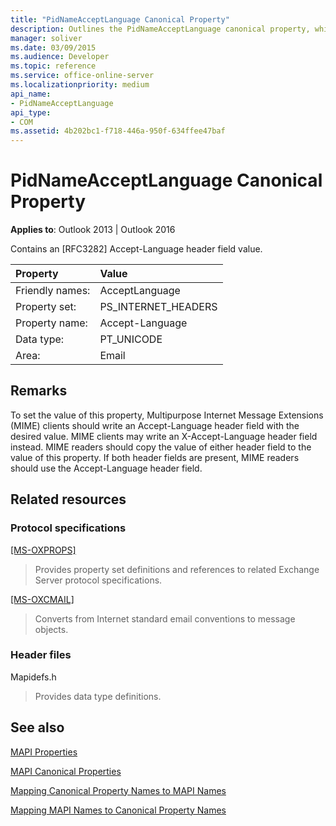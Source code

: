 ```yaml
---
title: "PidNameAcceptLanguage Canonical Property"
description: Outlines the PidNameAcceptLanguage canonical property, which contains an [RFC3282] Accept-Language header field value.
manager: soliver
ms.date: 03/09/2015
ms.audience: Developer
ms.topic: reference
ms.service: office-online-server
ms.localizationpriority: medium
api_name:
- PidNameAcceptLanguage
api_type:
- COM
ms.assetid: 4b202bc1-f718-446a-950f-634ffee47baf
---
```


# PidNameAcceptLanguage Canonical Property

  
  
**Applies to**: Outlook 2013 | Outlook 2016 
  
Contains an [RFC3282] Accept-Language header field value.
  
|Property|Value|
|:-----|:-----|
|Friendly names:  <br/> |AcceptLanguage  <br/> |
|Property set:  <br/> |PS_INTERNET_HEADERS  <br/> |
|Property name:  <br/> |Accept-Language  <br/> |
|Data type:  <br/> |PT_UNICODE  <br/> |
|Area:  <br/> |Email  <br/> |
   
## Remarks

To set the value of this property, Multipurpose Internet Message Extensions (MIME) clients should write an Accept-Language header field with the desired value. MIME clients may write an X-Accept-Language header field instead. MIME readers should copy the value of either header field to the value of this property. If both header fields are present, MIME readers should use the Accept-Language header field.
  
## Related resources

### Protocol specifications

[[MS-OXPROPS]](https://msdn.microsoft.com/library/f6ab1613-aefe-447d-a49c-18217230b148%28Office.15%29.aspx)
  
> Provides property set definitions and references to related Exchange Server protocol specifications.
    
[[MS-OXCMAIL]](https://msdn.microsoft.com/library/b60d48db-183f-4bf5-a908-f584e62cb2d4%28Office.15%29.aspx)
  
> Converts from Internet standard email conventions to message objects.
    
### Header files

Mapidefs.h
  
> Provides data type definitions.
    
## See also



[MAPI Properties](mapi-properties.md)
  
[MAPI Canonical Properties](mapi-canonical-properties.md)
  
[Mapping Canonical Property Names to MAPI Names](mapping-canonical-property-names-to-mapi-names.md)
  
[Mapping MAPI Names to Canonical Property Names](mapping-mapi-names-to-canonical-property-names.md)

